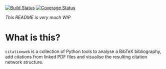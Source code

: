 [![Build Status](https://travis-ci.org/blusquare/citationweb.svg?branch=master)](https://travis-ci.org/blusquare/citationweb)
[![Coverage Status](https://coveralls.io/repos/github/blusquare/citationweb/badge.svg?branch=master)](https://coveralls.io/github/blusquare/citationweb?branch=master)

_This README is very much WIP_

# What is this?
`citationweb` is a collection of Python tools to analyse a BibTeX bibliography, add citations from linked PDF files and visualise the resulting citation network structure.
